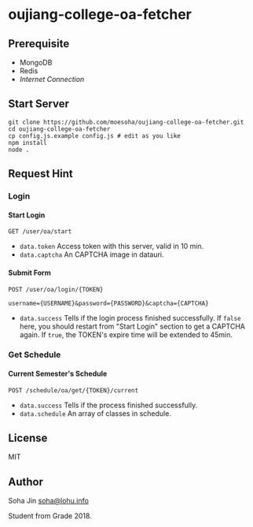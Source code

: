 # oujiang-college-oa-fetcher

## Prerequisite

  - MongoDB
  - Redis
  - *Internet Connection*

## Start Server

	git clone https://github.com/moesoha/oujiang-college-oa-fetcher.git
	cd oujiang-college-oa-fetcher
	cp config.js.example config.js # edit as you like
	npm install
	node .

## Request Hint

### Login

#### Start Login

```
GET /user/oa/start
```

  - `data.token` Access token with this server, valid in 10 min.
  - `data.captcha` An CAPTCHA image in datauri.

#### Submit Form

```
POST /user/oa/login/{TOKEN}

username={USERNAME}&password={PASSWORD}&captcha={CAPTCHA}
```

  - `data.success` Tells if the login process finished successfully. If `false` here, you should restart from "Start Login" section to get a CAPTCHA again. If `true`, the TOKEN's expire time will be extended to 45min.

### Get Schedule

#### Current Semester's Schedule

```
POST /schedule/oa/get/{TOKEN}/current
```

  - `data.success` Tells if the process finished successfully.
  - `data.schedule` An array of classes in schedule.

## License

MIT

## Author

Soha Jin <soha@lohu.info>

Student from Grade 2018.
